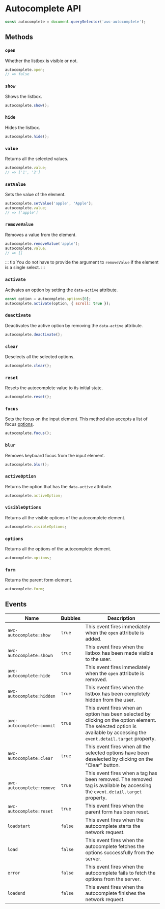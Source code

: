 # Autocomplete API

```js
const autocomplete = document.querySelector('awc-autocomplete');
```

## Methods

### `open`

Whether the listbox is visible or not.

```js
autocomplete.open;
// => false
```

### `show`

Shows the listbox.

```js
autocomplete.show();
```

### `hide`

Hides the listbox.

```js
autocomplete.hide();
```

### `value`

Returns all the selected values.

```js
autocomplete.value;
// => ['1', '2']
```

### `setValue`

Sets the value of the element.

```js
autocomplete.setValue('apple', 'Apple');
autocomplete.value;
// => ['apple']
```

### `removeValue`

Removes a value from the element.

```js
autocomplete.removeValue('apple');
autocomplete.value;
// => []
```

::: tip
You do not have to provide the argument to `removeValue` if the element is a single select.
:::

### `activate`

Activates an option by setting the `data-active` attribute.

```js
const option = autocomplete.options[0];
autocomplete.activate(option, { scroll: true });
```

### `deactivate`

Deactivates the active option by removing the `data-active` attribute.

```js
autocomplete.deactivate();
```

### `clear`

Deselects all the selected options.

```js
autocomplete.clear();
```

### `reset`

Resets the autocomplete value to its initial state.

```js
autocomplete.reset();
```

### `focus`

Sets the focus on the input element. This method also accepts a list of focus [options](https://developer.mozilla.org/en-US/docs/Web/API/HTMLElement/focus#parameters).

```js
autocomplete.focus();
```

### `blur`

Removes keyboard focus from the input element.

```js
autocomplete.blur();
```

### `activeOption`

Returns the option that has the `data-active` attribute.

```js
autocomplete.activeOption;
```

### `visibleOptions`

Returns all the visible options of the autocomplete element.

```js
autocomplete.visibleOptions;
```

### `options`

Returns all the options of the autocomplete element.

```js
autocomplete.options;
```

### `form`

Returns the parent form element.

```js
autocomplete.form;
```

## Events

| Name                      | Bubbles   | Description                                                                                                                                                            |
| ------                    | --------- | ------------                                                                                                                                                           |
| `awc-autocomplete:show`   | `true`    | This event fires immediately when the `open` attribute is added.                                                                                                       |
| `awc-autocomplete:shown`  | `true`    | This event fires when the listbox has been made visible to the user.                                                                                                   |
| `awc-autocomplete:hide`   | `true`    | This event fires immediately when the `open` attribute is removed.                                                                                                     |
| `awc-autocomplete:hidden` | `true`    | This event fires when the listbox has been completely hidden from the user.                                                                                            |
| `awc-autocomplete:commit` | `true`    | This event fires when an option has been selected by clicking on the option element. The selected option is available by accessing the `event.detail.target` property. |
| `awc-autocomplete:clear`  | `true`    | This event fires when all the selected options have been deselected by clicking on the "Clear" button.                                                                 |
| `awc-autocomplete:remove` | `true`    | This event fires when a tag has been removed. The removed tag is available by accessing the `event.detail.target` property.                                            |
| `awc-autocomplete:reset`  | `true`    | This event fires when the parent form has been reset.                                                                                                                  |
| `loadstart`               | `false`   | This event fires when the autocomplete starts the network request.                                                                                                     |
| `load`                    | `false`   | This event fires when the autocomplete fetches the options successfully from the server.                                                                               |
| `error`                   | `false`   | This event fires when the autocomplete fails to fetch the options from the server.                                                                                     |
| `loadend`                 | `false`   | This event fires when the autocomplete finishes the network request.                                                                                                   |
